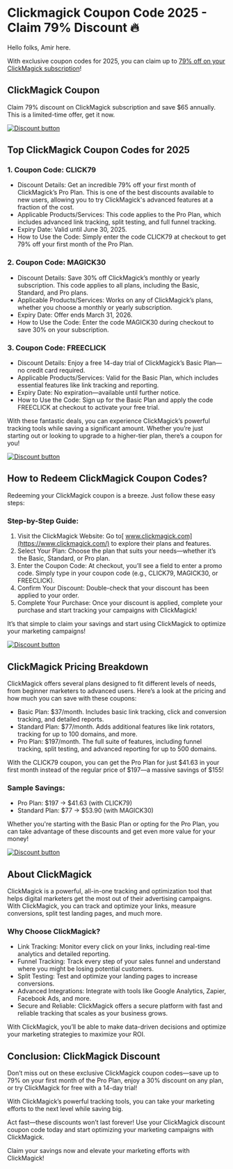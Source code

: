 # Clickmagick Coupon Code 2025 - Claim 79% Discount 🔥

Hello folks, Amir here.

With exclusive coupon codes for 2025, you can claim up to [79% off on your ClickMagick subscription](https://clickmagick.com/go/shadowx)!

## ClickMagick Coupon

Claim 79% discount on ClickMagick subscription and save $65 annually. This is a limited-time offer, get it now.

[![Discount button](https://github.com/user-attachments/assets/940387a2-249c-4062-97ea-7f0106171042)](https://clickmagick.com/go/shadowx)

## Top ClickMagick Coupon Codes for 2025

### 1. Coupon Code: CLICK79

* Discount Details: Get an incredible 79% off your first month of ClickMagick’s Pro Plan. This is one of the best discounts available to new users, allowing you to try ClickMagick's advanced features at a fraction of the cost.
* Applicable Products/Services: This code applies to the Pro Plan, which includes advanced link tracking, split testing, and full funnel tracking.
* Expiry Date: Valid until June 30, 2025.
* How to Use the Code: Simply enter the code CLICK79 at checkout to get 79% off your first month of the Pro Plan.

### 2. Coupon Code: MAGICK30

* Discount Details: Save 30% off ClickMagick’s monthly or yearly subscription. This code applies to all plans, including the Basic, Standard, and Pro plans.
* Applicable Products/Services: Works on any of ClickMagick’s plans, whether you choose a monthly or yearly subscription.
* Expiry Date: Offer ends March 31, 2026.
* How to Use the Code: Enter the code MAGICK30 during checkout to save 30% on your subscription.

### 3. Coupon Code: FREECLICK

* Discount Details: Enjoy a free 14-day trial of ClickMagick’s Basic Plan—no credit card required.
* Applicable Products/Services: Valid for the Basic Plan, which includes essential features like link tracking and reporting.
* Expiry Date: No expiration—available until further notice.
* How to Use the Code: Sign up for the Basic Plan and apply the code FREECLICK at checkout to activate your free trial.

With these fantastic deals, you can experience ClickMagick’s powerful tracking tools while saving a significant amount. Whether you’re just starting out or looking to upgrade to a higher-tier plan, there’s a coupon for you!

[![Discount button](https://github.com/user-attachments/assets/940387a2-249c-4062-97ea-7f0106171042)](https://clickmagick.com/go/shadowx)

## How to Redeem ClickMagick Coupon Codes?

Redeeming your ClickMagick coupon is a breeze. Just follow these easy steps:

### Step-by-Step Guide:

1. Visit the ClickMagick Website: Go to[ www.clickmagick.com](https://www.clickmagick.com/) to explore their plans and features.
2. Select Your Plan: Choose the plan that suits your needs—whether it’s the Basic, Standard, or Pro plan.
3. Enter the Coupon Code: At checkout, you’ll see a field to enter a promo code. Simply type in your coupon code (e.g., CLICK79, MAGICK30, or FREECLICK).
4. Confirm Your Discount: Double-check that your discount has been applied to your order.
5. Complete Your Purchase: Once your discount is applied, complete your purchase and start tracking your campaigns with ClickMagick!

It’s that simple to claim your savings and start using ClickMagick to optimize your marketing campaigns!

[![Discount button](https://github.com/user-attachments/assets/940387a2-249c-4062-97ea-7f0106171042)](https://clickmagick.com/go/shadowx)

## ClickMagick Pricing Breakdown

ClickMagick offers several plans designed to fit different levels of needs, from beginner marketers to advanced users. Here’s a look at the pricing and how much you can save with these coupons:

* Basic Plan: $37/month. Includes basic link tracking, click and conversion tracking, and detailed reports.
* Standard Plan: $77/month. Adds additional features like link rotators, tracking for up to 100 domains, and more.
* Pro Plan: $197/month. The full suite of features, including funnel tracking, split testing, and advanced reporting for up to 500 domains.

With the CLICK79 coupon, you can get the Pro Plan for just $41.63 in your first month instead of the regular price of $197—a massive savings of $155!

### Sample Savings:

* Pro Plan: $197 → $41.63 (with CLICK79)
* Standard Plan: $77 → $53.90 (with MAGICK30)

Whether you're starting with the Basic Plan or opting for the Pro Plan, you can take advantage of these discounts and get even more value for your money!

[![Discount button](https://github.com/user-attachments/assets/940387a2-249c-4062-97ea-7f0106171042)](https://clickmagick.com/go/shadowx)

## About ClickMagick

ClickMagick is a powerful, all-in-one tracking and optimization tool that helps digital marketers get the most out of their advertising campaigns. With ClickMagick, you can track and optimize your links, measure conversions, split test landing pages, and much more.

### Why Choose ClickMagick?

* Link Tracking: Monitor every click on your links, including real-time analytics and detailed reporting.
* Funnel Tracking: Track every step of your sales funnel and understand where you might be losing potential customers.
* Split Testing: Test and optimize your landing pages to increase conversions.
* Advanced Integrations: Integrate with tools like Google Analytics, Zapier, Facebook Ads, and more.
* Secure and Reliable: ClickMagick offers a secure platform with fast and reliable tracking that scales as your business grows.

With ClickMagick, you’ll be able to make data-driven decisions and optimize your marketing strategies to maximize your ROI.

## Conclusion: ClickMagick Discount

Don’t miss out on these exclusive ClickMagick coupon codes—save up to 79% on your first month of the Pro Plan, enjoy a 30% discount on any plan, or try ClickMagick for free with a 14-day trial!

With ClickMagick’s powerful tracking tools, you can take your marketing efforts to the next level while saving big.

Act fast—these discounts won’t last forever! Use your ClickMagick discount coupon code today and start optimizing your marketing campaigns with ClickMagick.

Claim your savings now and elevate your marketing efforts with ClickMagick!
